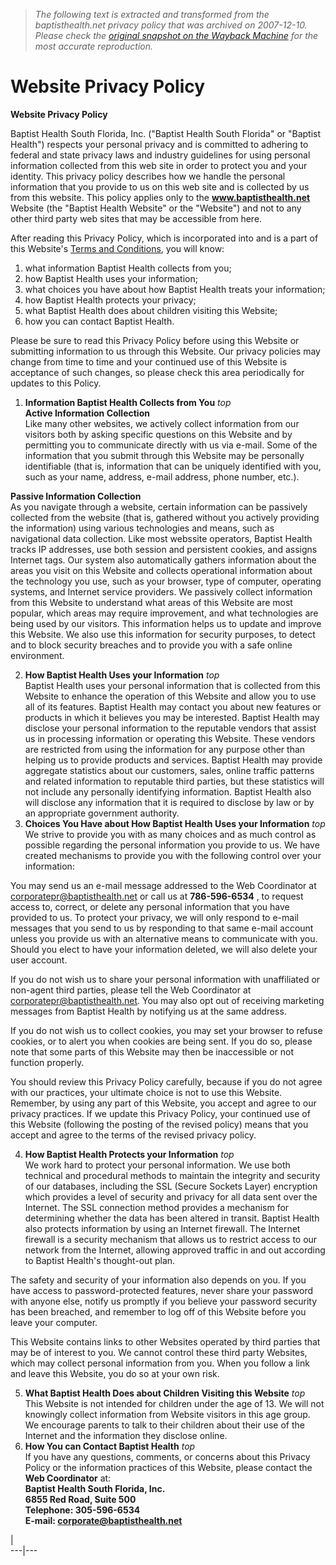 > *The following text is extracted and transformed from the baptisthealth.net privacy policy that was archived on 2007-12-10. Please check the [original snapshot on the Wayback Machine](https://web.archive.org/web/20071210201551id_/http%3A//www.baptisthealth.net/bhs/en/privacy_policy/0%2C2914%2C3150_4333094%2C00.html%3FfpSiteId%3D3150) for the most accurate reproduction.*

# Website Privacy Policy

**Website Privacy Policy**

Baptist Health South Florida, Inc. ("Baptist Health South Florida" or "Baptist Health") respects your personal privacy and is committed to adhering to federal and state privacy laws and industry guidelines for using personal information collected from this web site in order to protect you and your identity. This privacy policy describes how we handle the personal information that you provide to us on this web site and is collected by us from this website. This policy applies only to the **www.baptisthealth.net** Website (the "Baptist Health Website" or the "Website") and not to any other third party web sites that may be accessible from here. 

After reading this Privacy Policy, which is incorporated into and is a part of this Website's [Terms and Conditions](https://web.archive.org/bhs/en/terms_conduse/0,2913,3150_4328295,00.html), you will know: 

  1. what information Baptist Health collects from you; 
  2. how Baptist Health uses your information; 
  3. what choices you have about how Baptist Health treats your information; 
  4. how Baptist Health protects your privacy; 
  5. what Baptist Health does about children visiting this Website; 
  6. how you can contact Baptist Health. 



Please be sure to read this Privacy Policy before using this Website or submitting information to us through this Website. Our privacy policies may change from time to time and your continued use of this Website is acceptance of such changes, so please check this area periodically for updates to this Policy. 

  1. **Information Baptist Health Collects from You** _top_  
 **Active Information Collection**  
Like many other websites, we actively collect information from our visitors both by asking specific questions on this Website and by permitting you to communicate directly with us via e-mail. Some of the information that you submit through this Website may be personally identifiable (that is, information that can be uniquely identified with you, such as your name, address, e-mail address, phone number, etc.). 

**Passive Information Collection**  
As you navigate through a website, certain information can be passively collected from the website (that is, gathered without you actively providing the information) using various technologies and means, such as navigational data collection. Like most webssite operators, Baptist Health tracks IP addresses, use both session and persistent cookies, and assigns Internet tags. Our system also automatically gathers information about the areas you visit on this Website and collects operational information about the technology you use, such as your browser, type of computer, operating systems, and Internet service providers. We passively collect information from this Website to understand what areas of this Website are most popular, which areas may require improvement, and what technologies are being used by our visitors. This information helps us to update and improve this Website. We also use this information for security purposes, to detect and to block security breaches and to provide you with a safe online environment. 

  2. **How Baptist Health Uses your Information** _top_  
Baptist Health uses your personal information that is collected from this Website to enhance the operation of this Website and allow you to use all of its features. Baptist Health may contact you about new features or products in which it believes you may be interested. Baptist Health may disclose your personal information to the reputable vendors that assist us in processing information or operating this Website. These vendors are restricted from using the information for any purpose other than helping us to provide products and services. Baptist Health may provide aggregate statistics about our customers, sales, online traffic patterns and related information to reputable third parties, but these statistics will not include any personally identifying information. Baptist Health also will disclose any information that it is required to disclose by law or by an appropriate government authority. 
  3. **Choices You Have about How Baptist Health Uses your Information** _top_  
We strive to provide you with as many choices and as much control as possible regarding the personal information you provide to us. We have created mechanisms to provide you with the following control over your information: 

You may send us an e-mail message addressed to the Web Coordinator at [corporatepr@baptisthealth.net](mailto:corporatepr@baptisthealth.net) or call us at **786-596-6534** , to request access to, correct, or delete any personal information that you have provided to us. To protect your privacy, we will only respond to e-mail messages that you send to us by responding to that same e-mail account unless you provide us with an alternative means to communicate with you. Should you elect to have your information deleted, we will also delete your user account. 

If you do not wish us to share your personal information with unaffiliated or non-agent third parties, please tell the Web Coordinator at [corporatepr@baptisthealth.net](mailto:corporatepr@baptisthealth.net). You may also opt out of receiving marketing messages from Baptist Health by notifying us at the same address. 

If you do not wish us to collect cookies, you may set your browser to refuse cookies, or to alert you when cookies are being sent. If you do so, please note that some parts of this Website may then be inaccessible or not function properly. 

You should review this Privacy Policy carefully, because if you do not agree with our practices, your ultimate choice is not to use this Website. Remember, by using any part of this Website, you accept and agree to our privacy practices. If we update this Privacy Policy, your continued use of this Website (following the posting of the revised policy) means that you accept and agree to the terms of the revised privacy policy. 

  4. **How Baptist Health Protects your Information** _top_  
We work hard to protect your personal information. We use both technical and procedural methods to maintain the integrity and security of our databases, including the SSL (Secure Sockets Layer) encryption which provides a level of security and privacy for all data sent over the Internet. The SSL connection method provides a mechanism for determining whether the data has been altered in transit. Baptist Health also protects information by using an Internet firewall. The Internet firewall is a security mechanism that allows us to restrict access to our network from the Internet, allowing approved traffic in and out according to Baptist Health's thought-out plan. 

The safety and security of your information also depends on you. If you have access to password-protected features, never share your password with anyone else, notify us promptly if you believe your password security has been breached, and remember to log off of this Website before you leave your computer. 

This Website contains links to other Websites operated by third parties that may be of interest to you. We cannot control these third party Websites, which may collect personal information from you. When you follow a link and leave this Website, you do so at your own risk. 

  5. **What Baptist Health Does about Children Visiting this Website** _top_  
This Website is not intended for children under the age of 13. We will not knowingly collect information from Website visitors in this age group. We encourage parents to talk to their children about their use of the Internet and the information they disclose online. 
  6. **How You can Contact Baptist Health** _top_  
If you have any questions, comments, or concerns about this Privacy Policy or the information practices of this Website, please contact the **Web Coordinator** at:  
 **Baptist Health South Florida, Inc.  
6855 Red Road, Suite 500  
Telephone: 305-596-6534  
E-mail: corporate@baptisthealth.net**

|   
---|---
